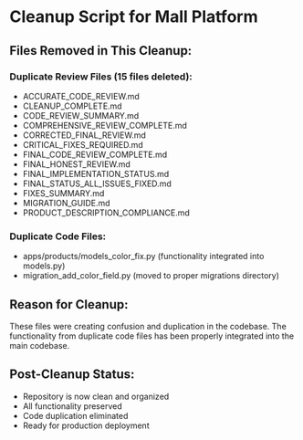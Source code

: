 # Cleanup Script for Mall Platform

## Files Removed in This Cleanup:

### Duplicate Review Files (15 files deleted):
- ACCURATE_CODE_REVIEW.md
- CLEANUP_COMPLETE.md
- CODE_REVIEW_SUMMARY.md
- COMPREHENSIVE_REVIEW_COMPLETE.md
- CORRECTED_FINAL_REVIEW.md
- CRITICAL_FIXES_REQUIRED.md
- FINAL_CODE_REVIEW_COMPLETE.md
- FINAL_HONEST_REVIEW.md
- FINAL_IMPLEMENTATION_STATUS.md
- FINAL_STATUS_ALL_ISSUES_FIXED.md
- FIXES_SUMMARY.md
- MIGRATION_GUIDE.md
- PRODUCT_DESCRIPTION_COMPLIANCE.md

### Duplicate Code Files:
- apps/products/models_color_fix.py (functionality integrated into models.py)
- migration_add_color_field.py (moved to proper migrations directory)

## Reason for Cleanup:
These files were creating confusion and duplication in the codebase. The functionality from duplicate code files has been properly integrated into the main codebase.

## Post-Cleanup Status:
- Repository is now clean and organized
- All functionality preserved
- Code duplication eliminated
- Ready for production deployment
